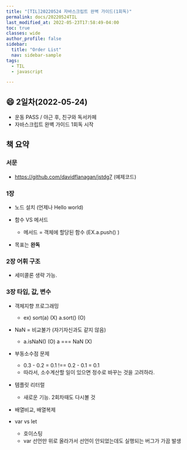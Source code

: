 ```yaml
---
title: "[TIL]20220524 자바스크립트 완벽 가이드(1회독)"
permalink: docs/20220524TIL
last_modified_at: 2022-05-23T17:58:49-04:00
toc: true
classes: wide
author_profile: false
sidebar:
  title: "Order List"
  nav: sidebar-sample
tags:
  - TIL
  - javascript

---
```


## :smile: 2일차(2022-05-24)

- 운동 PASS / 야근 후, 친구와 독서카페
- 자바스크립트 완벽 가이드 1회독 시작

## 책 요약
 
### 서문
 - https://github.com/davidflanagan/jstdg7 (예제코드)

### 1장

  - 노드 설치 (언제나 Hello world)
  - 함수 VS 메서드
    * 메서드 = 객체에 할당된 함수 (EX.a.push() )

  - 목표는 **완독**

### 2장 어휘 구조
  - 세미콜론 생략 가능.

### 3장 타입, 값, 변수
  - 객체지향 프로그래밍 
    * ex) sort(a) (X) a.sort() (O)
  - NaN = 비교불가 (자기자신과도 같지 않음)
    * a.isNaN() (O) a === NaN (X)
  - 부동소수점 문제
    * 0.3 - 0.2 = 0.1 !== 0.2 - 0.1 = 0.1
    * 따라서, 소수계산할 일이 있으면 정수로 바꾸는 것을 고려하라.
  - 템플릿 리터럴
    * 새로운 기능. 2회차때도 다시볼 것
  - 배열비교, 배열복제

  - var vs let
    * 호이스팅
    * var 선언만 위로 올라가서 선언이 안되었는데도 실행되는 버그가 가끔 발생
